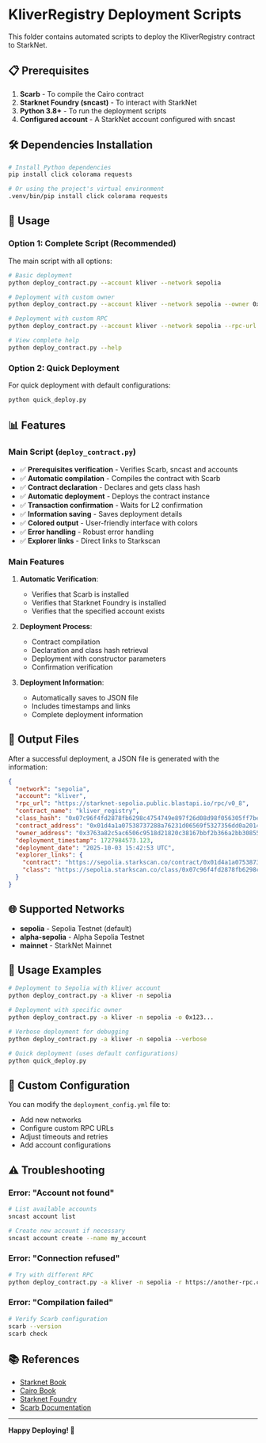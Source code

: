 # KliverRegistry Deployment Scripts

This folder contains automated scripts to deploy the KliverRegistry contract to StarkNet.

## 📋 Prerequisites

1. **Scarb** - To compile the Cairo contract
2. **Starknet Foundry (sncast)** - To interact with StarkNet
3. **Python 3.8+** - To run the deployment scripts
4. **Configured account** - A StarkNet account configured with sncast

## 🛠 Dependencies Installation

```bash
# Install Python dependencies
pip install click colorama requests

# Or using the project's virtual environment
.venv/bin/pip install click colorama requests
```

## 🚀 Usage

### Option 1: Complete Script (Recommended)

The main script with all options:

```bash
# Basic deployment
python deploy_contract.py --account kliver --network sepolia

# Deployment with custom owner
python deploy_contract.py --account kliver --network sepolia --owner 0x1234...

# Deployment with custom RPC
python deploy_contract.py --account kliver --network sepolia --rpc-url https://my-custom-rpc.com

# View complete help
python deploy_contract.py --help
```

### Option 2: Quick Deployment

For quick deployment with default configurations:

```bash
python quick_deploy.py
```

## 📊 Features

### Main Script (`deploy_contract.py`)

- ✅ **Prerequisites verification** - Verifies Scarb, sncast and accounts
- ✅ **Automatic compilation** - Compiles the contract with Scarb
- ✅ **Contract declaration** - Declares and gets class hash
- ✅ **Automatic deployment** - Deploys the contract instance
- ✅ **Transaction confirmation** - Waits for L2 confirmation
- ✅ **Information saving** - Saves deployment details
- ✅ **Colored output** - User-friendly interface with colors
- ✅ **Error handling** - Robust error handling
- ✅ **Explorer links** - Direct links to Starkscan

### Main Features

1. **Automatic Verification**:
   - Verifies that Scarb is installed
   - Verifies that Starknet Foundry is installed
   - Verifies that the specified account exists

2. **Deployment Process**:
   - Contract compilation
   - Declaration and class hash retrieval
   - Deployment with constructor parameters
   - Confirmation verification

3. **Deployment Information**:
   - Automatically saves to JSON file
   - Includes timestamps and links
   - Complete deployment information

## 📄 Output Files

After a successful deployment, a JSON file is generated with the information:

```json
{
  "network": "sepolia",
  "account": "kliver",
  "rpc_url": "https://starknet-sepolia.public.blastapi.io/rpc/v0_8",
  "contract_name": "kliver_registry",
  "class_hash": "0x07c96f4fd2878fb6298c4754749e897f26d08d98f056305ff7bea596c7cbecf9",
  "contract_address": "0x01d4a1a07538737288a76231d06569f5327356dd0a201490ecfaa06ef13d16a2",
  "owner_address": "0x3763a82c5ac6506c9518d21820c38167bbf2b366a2bb30855830467639d6fbf",
  "deployment_timestamp": 1727984573.123,
  "deployment_date": "2025-10-03 15:42:53 UTC",
  "explorer_links": {
    "contract": "https://sepolia.starkscan.co/contract/0x01d4a1a07538737288a76231d06569f5327356dd0a201490ecfaa06ef13d16a2",
    "class": "https://sepolia.starkscan.co/class/0x07c96f4fd2878fb6298c4754749e897f26d08d98f056305ff7bea596c7cbecf9"
  }
}
```

## 🌐 Supported Networks

- **sepolia** - Sepolia Testnet (default)
- **alpha-sepolia** - Alpha Sepolia Testnet
- **mainnet** - StarkNet Mainnet

## 🎯 Usage Examples

```bash
# Deployment to Sepolia with kliver account
python deploy_contract.py -a kliver -n sepolia

# Deployment with specific owner
python deploy_contract.py -a kliver -n sepolia -o 0x123...

# Verbose deployment for debugging
python deploy_contract.py -a kliver -n sepolia --verbose

# Quick deployment (uses default configurations)
python quick_deploy.py
```

## 🔧 Custom Configuration

You can modify the `deployment_config.yml` file to:
- Add new networks
- Configure custom RPC URLs
- Adjust timeouts and retries
- Add account configurations

## ⚠️ Troubleshooting

### Error: "Account not found"
```bash
# List available accounts
sncast account list

# Create new account if necessary
sncast account create --name my_account
```

### Error: "Connection refused"
```bash
# Try with different RPC
python deploy_contract.py -a kliver -n sepolia -r https://another-rpc.com
```

### Error: "Compilation failed"
```bash
# Verify Scarb configuration
scarb --version
scarb check
```

## 📚 References

- [Starknet Book](https://book.starknet.io/)
- [Cairo Book](https://book.cairo-lang.org/)
- [Starknet Foundry](https://foundry-rs.github.io/starknet-foundry/)
- [Scarb Documentation](https://docs.swmansion.com/scarb/)

---

**Happy Deploying! 🚀**